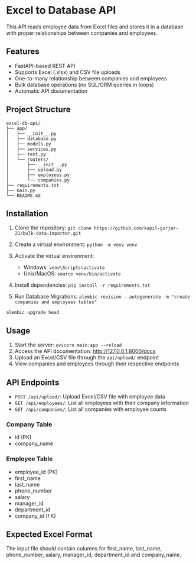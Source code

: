 
# Excel to Database API

This API reads employee data from Excel files and stores it in a database with proper relationships between companies and employees.

## Features

- FastAPI-based REST API
- Supports Excel (.xlsx) and CSV file uploads
- One-to-many relationship between companies and employees
- Bulk database operations (no SQL/ORM queries in loops)
- Automatic API documentation

## Project Structure

```
excel-db-api/
├── app/
│   ├── __init__.py
│   ├── database.py
│   ├── models.py
│   ├── services.py
│   ├── test.py
│   └── routers/
│       ├── __init__.py
│       ├── upload.py
│       ├── employees.py
│       └── companies.py
├── requirements.txt
├── main.py
└── README.md

```

## Installation

1. Clone the repository: 
`git clone https://github.com/kapil-gurjar-21/bulk-data-importer.git`

2. Create a virtual environment: 
`python -m venv venv`

3. Activate the virtual environment:
   - Windows: `venv\Scripts\activate`
   - Unix/MacOS: `source venv/bin/activate`
4. Install dependencies: `pip install -r requirements.txt`
5. Run Database Migrations:
    `alembic revision --autogenerate -m "create companies and employees tables"`

    
`alembic upgrade head`
## Usage

1. Start the server: `uvicorn main:app --reload`
2. Access the API documentation: http://127.0.0.1:8000/docs
3. Upload an Excel/CSV file through the `api/upload/` endpoint
4. View companies and employees through their respective endpoints

## API Endpoints

- `POST /api/upload/`: Upload Excel/CSV file with employee data
- `GET /api/employees/`: List all employees with their company information
- `GET /api/companies/`: List all companies with employee counts

### Company Table
- id (PK)
- company_name

### Employee Table
- employee_id (PK)
- first_name
- last_name
- phone_number
- salary
- manager_id
- department_id
- company_id (FK)

## Expected Excel Format

The input file should contain columns for first_name, last_name, phone_number, salary, manager_id, department_id and company_name.
